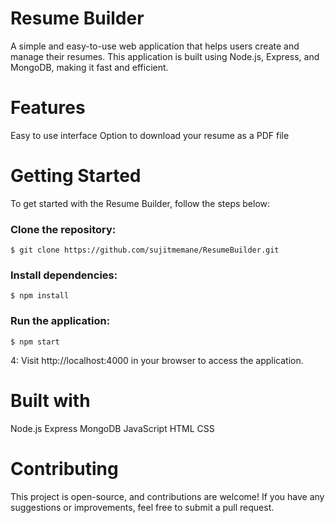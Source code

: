 # Resume Builder
A simple and easy-to-use web application that helps users create and manage their resumes. This application is built using Node.js, Express, and MongoDB, making it fast and efficient.

# Features
Easy to use interface
Option to download your resume as a PDF file
# Getting Started
To get started with the Resume Builder, follow the steps below:

### Clone the repository:
```
$ git clone https://github.com/sujitmemane/ResumeBuilder.git

```
### Install dependencies:
```
$ npm install

```
### Run the application:

```
$ npm start
```
4: Visit http://localhost:4000 in your browser to access the application.

# Built with
  Node.js
  Express
  MongoDB
  JavaScript
  HTML
  CSS

# Contributing
This project is open-source, and contributions are welcome! If you have any suggestions or improvements, feel free to submit a pull request.
